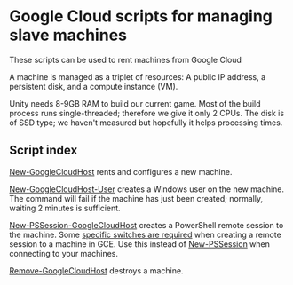 # Google Cloud scripts for managing slave machines

These scripts can be used to rent machines from Google Cloud

A machine is managed as a triplet of resources: A public IP address, a persistent disk, and a compute instance (VM).

Unity needs 8-9GB RAM to build our current game. Most of the build process runs single-threaded; therefore we give it only 2 CPUs. The disk is of SSD type; we haven't measured but hopefully it helps processing times.

## Script index

[New-GoogleCloudHost](New-GoogleCloudHost.ps1) rents and configures a new machine.

[New-GoogleCloudHost-User](New-GoogleCloudHost-User.ps1) creates a Windows user on the new machine. The command will fail if the machine has just been created; normally, waiting 2 minutes is sufficient.

[New-PSSession-GoogleCloudHost](New-PSSession-GoogleCloudHost.ps1) creates a PowerShell remote session to the machine. Some [specific switches are required](https://cloud.google.com/compute/docs/instances/connecting-to-instance#windows_cli) when creating a remote session to a machine in GCE. Use this instead of [New-PSSession](https://docs.microsoft.com/en-us/powershell/module/microsoft.powershell.core/new-pssession?view=powershell-6) when connecting to your machines.

[Remove-GoogleCloudHost](Remove-GoogleCloudHost.ps1) destroys a machine.
